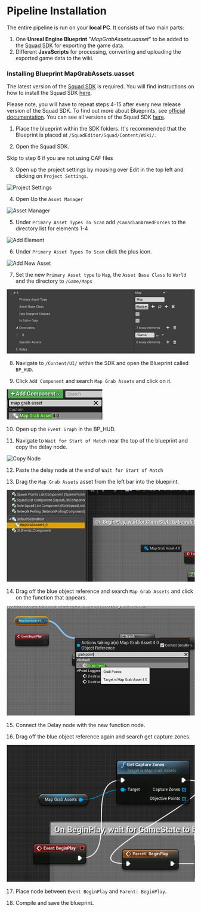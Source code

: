 # Pipeline Installation

The entire pipeline is run on your **local PC**. It consists of two main parts:

1. One **Unreal Engine Blueprint** "_MapGrabAssets.uasset_" to be added to the [Squad SDK](https://squad.gamepedia.com/Squad_SDK) for exporting the game data.
2. Different **JavaScripts** for processing, converting and uploading the exported game data to the wiki.

### Installing Blueprint MapGrabAssets.uasset

The latest version of the [Squad SDK](https://squad.gamepedia.com/Squad_SDK) is required. You will find instructions on how to install the Squad SDK [here](https://squad.gamepedia.com/Squad_SDK#Downloading_the_Epic_Games_Launcher).

Please note, you will have to repeat steps 4-15 after every new release version of the Squad SDK. To find out more about Blueprints, see [official documentation](https://docs.unrealengine.com/en-US/Engine/Blueprints/GettingStarted/index.html). You can see all versions of the Squad SDK [here](https://squad.gamepedia.com/Squad_SDK#Version_history).

1. Place the blueprint within the SDK folders. It's recommended that the Blueprint is placed at `/SquadEditor/Squad/Content/Wiki/`.

2. Open the Squad SDK.

Skip to step 6 if you are not using CAF files

3. Open up the project settings by mousing over Edit in the top left and clicking on `Project Settings`.

![Project Settings](/doc/images/sdk/sdk_project_settings.png)

4. Open Up the `Asset Manager`

![Asset Manager](/doc/images/sdk/sdk_asset_manager.png)

5. Under `Primary Asset Types To Scan` add `/CanadianArmedForces` to the directory list for elements 1-4

![Add Element](/doc/images/sdk/sdk_add_directory.png)

6. Under `Primary Asset Types To Scan` click the plus icon.

![Add New Asset](/doc/images/sdk/sdk_add_primary_asset.png)

7. Set the new `Primary Asset type` to `Map`, the `Asset Base Class` to `World` and the directory to `/Game/Maps`

![Asset Configure](/doc/images/sdk/sdk_new_primary_asset.png)

8. Navigate to `/Content/UI/` within the SDK and open the Blueprint called `BP_HUD`.

9. Click `Add Component` and search `Map Grab Assets` and click on it.

![Add Component](/doc/images/sdk/sdk_add_component.png)

10. Open up the `Event Graph` in the BP_HUD.

11. Navigate to `Wait for Start of Match` near the top of the blueprint and copy the delay node.

![Copy Node](/doc/images/sdk/sdk_copy_delay.png)

12. Paste the delay node at the end of `Wait for Start of Match`

13. Drag the `Map Grab Assets` asset from the left bar into the blueprint.

![Drag Actor](/doc/images/sdk/sdk_drag_actor.png)

14. Drag off the blue object reference and search `Map Grab Assets` and click on the function that appears.

![Create new Function](/doc/images/sdk/sdk_create_new_function.png)

15. Connect the Delay node with the new function node.

16. Drag off the blue object reference again and search get capture zones.

![Get Capture Zones](doc/images/sdk/sdk_get_capture.png)

17. Place node between `Event BeginPlay` and `Parent: BeginPlay`.

18. Compile and save the blueprint.
